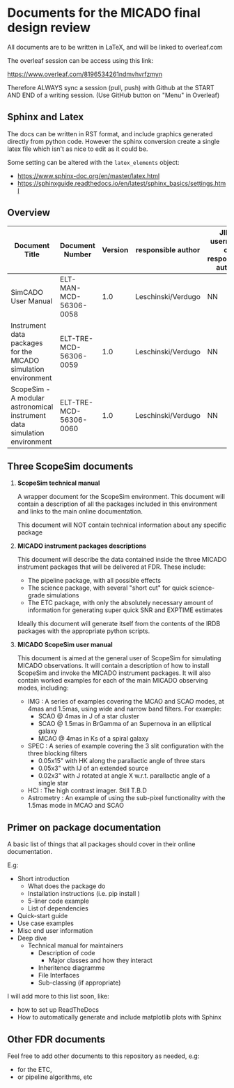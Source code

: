 # Documents for the MICADO final design review

All documents are to be written in LaTeX, and will be linked to overleaf.com

The overleaf session can be access using this link:

https://www.overleaf.com/8196534261ndmvhvrfzmyn

Therefore ALWAYS sync a session (pull, push) with Github at the START AND END
of a writing session. (Use GitHub button on "Menu" in Overleaf)

## Sphinx and Latex

The docs can be written in RST format, and include graphics generated directly 
from python code. However the sphinx conversion create a single latex file
which isn't as nice to edit as it could be.

Some setting can be altered with the ``latex_elements`` object:

- https://www.sphinx-doc.org/en/master/latex.html
- https://sphinxguide.readthedocs.io/en/latest/sphinx_basics/settings.html


## Overview

| Document Title                                                            | Document Number        | Version | responsible author | JIRA username of responsible author |
|---|---|---|---|---|
| SimCADO User Manual                                                       | ELT-MAN-MCD-56306-0058 | 1.0     | Leschinski/Verdugo | NN |
| Instrument data packages for the MICADO simulation environment            | ELT-TRE-MCD-56306-0059 | 1.0     | Leschinski/Verdugo | NN |
| ScopeSim - A modular astronomical instrument data simulation environment  | ELT-TRE-MCD-56306-0060 | 1.0     | Leschinski/Verdugo | NN |


## Three ScopeSim documents

1. **ScopeSim technical manual**
   
   A wrapper document for the ScopeSim environment. This document will contain
   a description of all the packages included in this environment and links to
   the main online documentation. 
   
   This document will NOT contain technical information about any specific 
   package

2. **MICADO instrument packages descriptions**

   This document will describe the data contained inside the three MICADO 
   instrument packages that will be delivered at FDR. These include:
   
   - The pipeline package, with all possible effects
   - The science package, with several "short cut" for quick science-grade 
     simulations
   - The ETC package, with only the absolutely necessary amount of information
     for generating super quick SNR and EXPTIME estimates
     
   Ideally this document will generate itself from the contents of the IRDB
   packages with the appropriate python scripts.

3. **MICADO ScopeSim user manual**

   This document is aimed at the general user of ScopeSim for simulating MICADO
   observations. It will contain a description of how to install ScopeSim and
   invoke the MICADO instrument packages. It will also contain worked examples
   for each of the main MICADO observing modes, including:
   
   - IMG : A series of examples covering the MCAO and SCAO modes, at 4mas and 
     1.5mas, using wide and narrow band filters. For example:
     - SCAO @ 4mas in J of a star cluster
     - SCAO @ 1.5mas in BrGamma of an Supernova in an elliptical galaxy
     - MCAO @ 4mas in Ks of a spiral galaxy
   - SPEC : A series of example covering the 3 slit configuration with the 
     three blocking filters
     - 0.05x15" with HK along the parallactic angle of three stars
     - 0.05x3" with IJ of an extended source
     - 0.02x3" with J rotated at angle X w.r.t. parallactic angle of a single 
       star
   - HCI : The high contrast imager. Still T.B.D
   - Astrometry : An example of using the sub-pixel functionality with the
     1.5mas mode in MCAO and SCAO


## Primer on package documentation

A basic list of things that all packages should cover in their online 
documentation.

E.g:
- Short introduction
    - What does the package do
    - Installation instructions (i.e. pip install <pkg-name>)
    - 5-liner code example
    - List of dependencies
- Quick-start guide
- Use case examples
- Misc end user information
- Deep dive
    - Technical manual for maintainers
        - Description of code
            - Major classes and how they interact   
        - Inheritence diagramme
        - File Interfaces
        - Sub-classing (if appropriate)
        
I will add more to this list soon, like:
- how to set up ReadTheDocs
- How to automatically generate and include matplotlib plots with Sphinx          

## Other FDR documents

Feel free to add other documents to this repository as needed, e.g: 
- for the ETC, 
- or pipeline algorithms, etc

